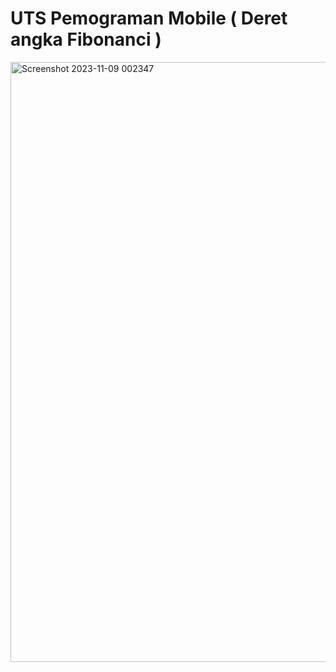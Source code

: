 # UTS Pemograman Mobile ( Deret angka Fibonanci )

<img width="960" alt="Screenshot 2023-11-09 002347" src="https://github.com/Agussetiaa/UTSfibonancci_android/assets/115542822/f64e2c5f-b0af-4a68-8a0c-48615a12884a">

